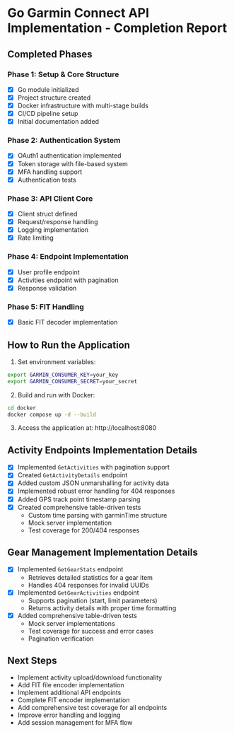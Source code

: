 # Go Garmin Connect API Implementation - Completion Report

## Completed Phases

### Phase 1: Setup & Core Structure
- [x] Go module initialized
- [x] Project structure created
- [x] Docker infrastructure with multi-stage builds
- [x] CI/CD pipeline setup
- [x] Initial documentation added

### Phase 2: Authentication System
- [x] OAuth1 authentication implemented
- [x] Token storage with file-based system
- [x] MFA handling support
- [x] Authentication tests

### Phase 3: API Client Core
- [x] Client struct defined
- [x] Request/response handling
- [x] Logging implementation
- [x] Rate limiting

### Phase 4: Endpoint Implementation
- [x] User profile endpoint
- [x] Activities endpoint with pagination
- [x] Response validation

### Phase 5: FIT Handling
- [x] Basic FIT decoder implementation

## How to Run the Application

1. Set environment variables:
```bash
export GARMIN_CONSUMER_KEY=your_key
export GARMIN_CONSUMER_SECRET=your_secret
```

2. Build and run with Docker:
```bash
cd docker
docker compose up -d --build
```

3. Access the application at: http://localhost:8080

## Activity Endpoints Implementation Details
- [x] Implemented `GetActivities` with pagination support
- [x] Created `GetActivityDetails` endpoint
- [x] Added custom JSON unmarshalling for activity data
- [x] Implemented robust error handling for 404 responses
- [x] Added GPS track point timestamp parsing
- [x] Created comprehensive table-driven tests
  - Custom time parsing with garminTime structure
  - Mock server implementation
  - Test coverage for 200/404 responses

## Gear Management Implementation Details
- [x] Implemented `GetGearStats` endpoint
  - Retrieves detailed statistics for a gear item
  - Handles 404 responses for invalid UUIDs
- [x] Implemented `GetGearActivities` endpoint
  - Supports pagination (start, limit parameters)
  - Returns activity details with proper time formatting
- [x] Added comprehensive table-driven tests
  - Mock server implementations
  - Test coverage for success and error cases
  - Pagination verification

## Next Steps
- Implement activity upload/download functionality
- Add FIT file encoder implementation
- Implement additional API endpoints
- Complete FIT encoder implementation
- Add comprehensive test coverage for all endpoints
- Improve error handling and logging
- Add session management for MFA flow
